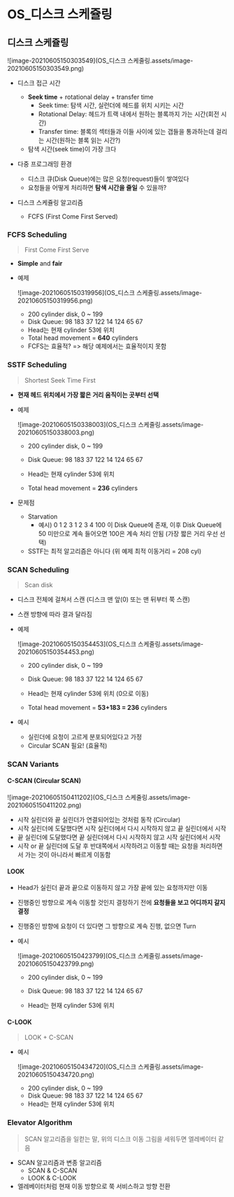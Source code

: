 # OS_디스크 스케쥴링

## 디스크 스케쥴링

![image-20210605150303549](OS_디스크 스케줄링.assets/image-20210605150303549.png)

- 디스크 접근 시간

  - **Seek time** + rotational delay + transfer time
    - Seek time: 탐색 시간, 실런더에 헤드를 위치 시키는 시간
    - Rotational Delay: 헤드가 트랙 내에서 원하는 블록까지 가는 시간(회전 시간)
    - Transfer time: 블록의 섹터들과 이들 사이에 있는 갭들을 통과하는데 걸리는 시간(원하는 블록 읽는 시간?)
  - 탐색 시간(seek time)이 가장 크다

  

- 다중 프로그래밍 환경

  - 디스크 큐(Disk Queue)에는 많은 요청(request)들이 쌓여있다
  - 요청들을 어떻게 처리하면 **탐색 시간을 줄일** 수 있을까?

  

- 디스크 스케쥴링 알고리즘

  - FCFS (First Come First Served)



### FCFS Scheduling

> First Come First Serve

- **Simple** and **fair**

- 예제

  ![image-20210605150319956](OS_디스크 스케줄링.assets/image-20210605150319956.png)

  - 200 cylinder disk, 0 ~ 199
  - Disk Queue: 98 183 37 122 14 124 65 67
  - Head는 현재 cylinder 53에 위치
  - Total head movement = **640** cylinders
  - FCFS는 효율적? => 해당 예제에서는 효율적이지 못함



### SSTF Scheduling

> Shortest Seek Time First

- **현재 헤드 위치에서 가장 짧은 거리 움직이는 곳부터 선택**

- 예제

  ![image-20210605150338003](OS_디스크 스케줄링.assets/image-20210605150338003.png)

  - 200 cylinder disk, 0 ~ 199

  - Disk Queue: 98 183 37 122 14 124 65 67

  - Head는 현재 cylinder 53에 위치

  - Total head movement = **236** cylinders



- 문제점
  - Starvation 
    - 예시) 0 1 2 3 1 2 3 4 100 이 Disk Queue에 존재, 이후 Disk Queue에 50 미만으로 계속 들어오면 100은 계속 처리 안됨 (가장 짧은 거리 우선 선택)
  - SSTF는 최적 알고리즘은 아니다 (위 예제 최적 이동거리 = 208 cyl)



### SCAN Scheduling

> Scan disk

- 디스크 전체에 걸쳐서 스캔 (디스크 맨 앞(0) 또는 맨 뒤부터 쭉 스캔)

- 스캔 방향에 따라 결과 달라짐

- 예제

  ![image-20210605150354453](OS_디스크 스케줄링.assets/image-20210605150354453.png)

  - 200 cylinder disk, 0 ~ 199
  - Disk Queue: 98 183 37 122 14 124 65 67

  - Head는 현재 cylinder 53에 위치 (0으로 이동)

  - Total head movement = **53+183 = 236** cylinders



- 예시
  - 실린더에 요청이 고르게 분포되어있다고 가정
  - Circular SCAN 필요! (효율적)



### SCAN Variants

#### C-SCAN (Circular SCAN)

![image-20210605150411202](OS_디스크 스케줄링.assets/image-20210605150411202.png)

- 시작 실린더와 끝 실린더가 연결되어있는 것처럼 동작 (Circular)
- 시작 실린더에 도달했다면 시작 실린더에서 다시 시작하지 않고 끝 실린더에서 시작
- 끝 실린더에 도달했다면 끝 실린더에서 다시 시작하지 않고 시작 실린더에서 시작
- 시작 or 끝 실린더에 도달 후 반대쪽에서 시작하려고 이동할 때는 요청을 처리하면서 가는 것이 아니라서 빠르게 이동함



#### LOOK

- Head가 실린더 끝과 끝으로 이동하지 않고 가장 끝에 있는 요청까지만 이동

- 진행중인 방향으로 계속 이동할 것인지 결정하기 전에 **요청들을 보고 어디까지 갈지 결정**

- 진행중인 방향에 요청이 더 있다면 그 방향으로 계속 진행, 없으면 Turn

- 예시

  ![image-20210605150423799](OS_디스크 스케줄링.assets/image-20210605150423799.png)

  - 200 cylinder disk, 0 ~ 199
  - Disk Queue: 98 183 37 122 14 124 65 67

  - Head는 현재 cylinder 53에 위치



#### C-LOOK

> LOOK + C-SCAN

- 예시

  ![image-20210605150434720](OS_디스크 스케줄링.assets/image-20210605150434720.png)

  - 200 cylinder disk, 0 ~ 199
  - Disk Queue: 98 183 37 122 14 124 65 67
  - Head는 현재 cylinder 53에 위치



### Elevator Algorithm

> SCAN 알고리즘을 일컫는 말, 위의 디스크 이동 그림을 세워두면 엘레베이터 같음

- SCAN 알고리즘과 변종 알고리즘
  - SCAN & C-SCAN
  - LOOK & C-LOOK
- 엘레베이터처럼 현재 이동 방향으로 쭉 서비스하고 방향 전환







